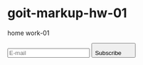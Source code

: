 # goit-markup-hw-01

home work-01

  <form class="footer-form">
                    <label class="label-footer-subscribe" for="footer-subscribe"></label>
                    <input class="footer-subscribe" type="email" name="footer-subscribe" id="footer-Subscribe"
                        placeholder="E-mail">
                    <button class="button-subscribe" type="submit">Subscribe<svg width="24" height="24"
                            class="button-subscribe-icon">
                            <use href=./images/icons.svg#Frame></use>
                        </svg>
                    </button>
                </form>
